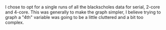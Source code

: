 I chose to opt for a single runs of all the blackscholes data for serial, 
2-core and 4-core. This was generally to make the graph simpler, I believe 
trying to graph a "4th" variable was going to be a little cluttered and a bit
too complex. 
